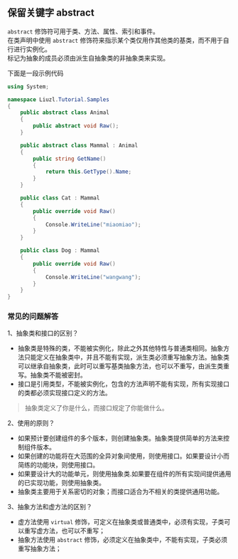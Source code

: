 ﻿## 保留关键字 abstract
`abstract` 修饰符可用于类、方法、属性、索引和事件。 <br>
在类声明中使用 `abstract` 修饰符来指示某个类仅用作其他类的基类，而不用于自行进行实例化。 <br>
标记为抽象的成员必须由派生自抽象类的非抽象类来实现。<br>

下面是一段示例代码

``` csharp
using System;

namespace Liuzl.Tutorial.Samples
{
    public abstract class Animal
    {
        public abstract void Raw();
    }

    public abstract class Mammal : Animal
    {
        public string GetName()
        {
            return this.GetType().Name;
        }
    }

    public class Cat : Mammal
    {
        public override void Raw()
        {
            Console.WriteLine("miaomiao");
        }
    }

    public class Dog : Mammal
    {
        public override void Raw()
        {
            Console.WriteLine("wangwang");
        }
    }
}
```
### 常见的问题解答 
1、抽象类和接口的区别？<br>
* 抽象类是特殊的类，不能被实例化，除此之外其他特性与普通类相同。抽象方法只能定义在抽象类中，并且不能有实现，派生类必须重写抽象方法。抽象类可以继承自抽象类，此时可以重写基类抽象方法，也可以不重写，由派生类重写。抽象类不能被密封。<br>
* 接口是引用类型，不能被实例化，包含的方法声明不能有实现，所有实现接口的类都必须实现接口定义的方法。<br>
> 抽象类定义了你是什么，而接口规定了你能做什么。

2、使用的原则？<br>
* 如果预计要创建组件的多个版本，则创建抽象类。抽象类提供简单的方法来控制组件版本。
* 如果创建的功能将在大范围的全异对象间使用，则使用接口。如果要设计小而简练的功能块，则使用接口。
* 如果要设计大的功能单元，则使用抽象类.如果要在组件的所有实现间提供通用的已实现功能，则使用抽象类。  
* 抽象类主要用于关系密切的对象；而接口适合为不相关的类提供通用功能。

3、抽象方法和虚方法的区别？<br>
* 虚方法使用 `virtual` 修饰，可定义在抽象类或普通类中，必须有实现，子类可以重写虚方法，也可以不重写；<br>
* 抽象方法使用 `abstract` 修饰，必须定义在抽象类中，不能有实现，子类必须重写抽象方法；<br>